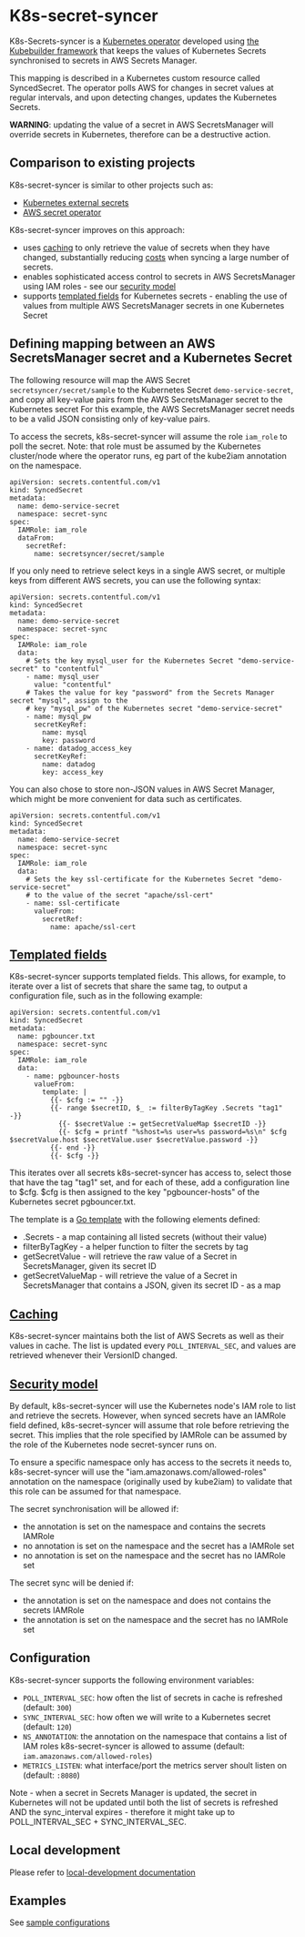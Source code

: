 # K8s-secret-syncer

K8s-Secrets-syncer is a [Kubernetes operator](https://kubernetes.io/docs/concepts/extend-kubernetes/operator/) developed
using [the Kubebuilder framework](https://github.com/kubernetes-sigs/kubebuilder) that keeps the values of Kubernetes
Secrets synchronised to secrets in AWS Secrets Manager.

This mapping is described in a Kubernetes custom resource called SyncedSecret. The operator polls AWS for changes in
secret values at regular intervals, and upon detecting changes, updates the Kubernetes Secrets.

__WARNING__: updating the value of a secret in AWS SecretsManager will override secrets in Kubernetes, therefore
 can be a destructive action.

## Comparison to existing projects

K8s-secret-syncer is similar to other projects such as:
 * [Kubernetes external secrets](https://github.com/godaddy/kubernetes-external-secrets)
 * [AWS secret operator](https://github.com/mumoshu/aws-secret-operator)

K8s-secret-syncer improves on this approach: 
 * uses [caching](#caching) to only retrieve the value of secrets when they have changed, substantially reducing
 [costs](https://aws.amazon.com/secrets-manager/pricing/) when syncing a large number of secrets.
 * enables sophisticated access control to secrets in AWS SecretsManager using IAM roles - see our
 [security model](#security-model)
 * supports [templated fields](#templated-fields) for Kubernetes secrets - enabling the use of values from multiple AWS
 SecretsManager secrets in one Kubernetes Secret

## Defining mapping between an AWS SecretsManager secret and a Kubernetes Secret

The following resource will map the AWS Secret ```secretsyncer/secret/sample``` to the Kubernetes Secret
```demo-service-secret```, and copy all key-value pairs from the AWS SecretsManager secret to the  Kubernetes secret For
 this example, the AWS SecretsManager secret needs to be a valid JSON consisting only of key-value pairs.

To access the secrets, k8s-secret-syncer will assume the role ```iam_role``` to poll the secret. Note: that role must be
 assumed by the Kubernetes cluster/node where the operator runs, eg part of the kube2iam annotation on the namespace.

```
apiVersion: secrets.contentful.com/v1
kind: SyncedSecret
metadata:
  name: demo-service-secret
  namespace: secret-sync
spec:
  IAMRole: iam_role
  dataFrom:
    secretRef:
      name: secretsyncer/secret/sample
```

If you only need to retrieve select keys in a single AWS secret, or multiple keys from different AWS secrets, you
can use the following syntax:

```
apiVersion: secrets.contentful.com/v1
kind: SyncedSecret
metadata:
  name: demo-service-secret
  namespace: secret-sync
spec:
  IAMRole: iam_role
  data:
    # Sets the key mysql_user for the Kubernetes Secret "demo-service-secret" to "contentful"
    - name: mysql_user
      value: "contentful"
    # Takes the value for key "password" from the Secrets Manager secret "mysql", assign to the
    # key "mysql_pw" of the Kubernetes secret "demo-service-secret"
    - name: mysql_pw
      secretKeyRef:
        name: mysql
        key: password
    - name: datadog_access_key
      secretKeyRef:
        name: datadog
        key: access_key
```

You can also chose to store non-JSON values in AWS Secret Manager, which might be more convenient for data such
as certificates.

```
apiVersion: secrets.contentful.com/v1
kind: SyncedSecret
metadata:
  name: demo-service-secret
  namespace: secret-sync
spec:
  IAMRole: iam_role
  data:
    # Sets the key ssl-certificate for the Kubernetes Secret "demo-service-secret"
    # to the value of the secret "apache/ssl-cert"
    - name: ssl-certificate
      valueFrom:
        secretRef:
          name: apache/ssl-cert
```

## [Templated fields](#templated-fields)

K8s-secret-syncer supports templated fields. This allows, for example, to iterate over a list of secrets that
share the same tag, to output a configuration file, such as in the following example:

```
apiVersion: secrets.contentful.com/v1
kind: SyncedSecret
metadata:
  name: pgbouncer.txt
  namespace: secret-sync
spec:
  IAMRole: iam_role
  data:
    - name: pgbouncer-hosts
      valueFrom:
        template: |
          {{- $cfg := "" -}}
          {{- range $secretID, $_ := filterByTagKey .Secrets "tag1" -}}
            {{- $secretValue := getSecretValueMap $secretID -}}
            {{- $cfg = printf "%shost=%s user=%s password=%s\n" $cfg $secretValue.host $secretValue.user $secretValue.password -}}
          {{- end -}}
          {{- $cfg -}}
```

This iterates over all secrets k8s-secret-syncer has access to, select those that have the tag "tag1" set,
and for each of these, add a configuration line to $cfg. $cfg is then assigned to the key "pgbouncer-hosts" of
the Kubernetes secret pgbouncer.txt.

The template is a [Go template](https://golang.org/pkg/text/template/) with the following elements defined:
 * .Secrets - a map containing all listed secrets (without their value)
 * filterByTagKey - a helper function to filter the secrets by tag
 * getSecretValue - will retrieve the raw value of a Secret in SecretsManager, given its secret ID
 * getSecretValueMap - will retrieve the value of a Secret in SecretsManager that contains a JSON, given its secret ID -
 as a map

## [Caching](#caching)

K8s-secret-syncer maintains both the list of AWS Secrets as well as their values in cache. The list is updated every
`POLL_INTERVAL_SEC`, and values are retrieved whenever their VersionID changed.

## [Security model](#security-model)

By default, k8s-secret-syncer will use the Kubernetes node's IAM role to list and retrieve the secrets. However, when
synced secrets have an IAMRole field defined, k8s-secret-syncer will assume that role before retrieving the secret. This
implies that the role specified by IAMRole can be assumed by the role of the Kubernetes node secret-syncer runs on.

To ensure a specific namespace only has access to the secrets it needs to, k8s-secret-syncer will use the
"iam.amazonaws.com/allowed-roles" annotation on the namespace (originally used by kube2iam) to validate that this
role can be assumed for that namespace.

The secret synchronisation will be allowed if:
 * the annotation is set on the namespace and contains the secrets IAMRole
 * no annotation is set on the namespace and the secret has a IAMRole set
 * no annotation is set on the namespace and the secret has no IAMRole set

The secret sync will be denied if:
 * the annotation is set on the namespace and does not contains the secrets IAMRole
 * the annotation is set on the namespace and the secret has no IAMRole set

## Configuration

K8s-secret-syncer supports the following environment variables:

 * `POLL_INTERVAL_SEC`: how often the list of secrets in cache is refreshed (default: `300`)
 * `SYNC_INTERVAL_SEC`: how often we will write to a Kubernetes secret (default: `120`)
 * `NS_ANNOTATION`: the annotation on the namespace that contains a list of IAM roles k8s-secret-syncer is allowed
  to assume (default: `iam.amazonaws.com/allowed-roles`)
 * `METRICS_LISTEN`: what interface/port the metrics server shoult listen on (default: `:8080`)

Note  - when a secret in Secrets Manager is updated, the secret in Kubernetes will not be updated
until both the list of secrets is refreshed AND the sync_interval expires - therefore it might take up
to POLL_INTERVAL_SEC + SYNC_INTERVAL_SEC.

## Local development

Please refer to [local-development documentation](docs/development.md)

## Examples

See [sample configurations](config/samples)

